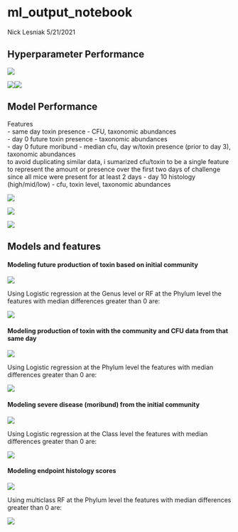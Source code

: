 ml\_output\_notebook
================
Nick Lesniak
5/21/2021

## Hyperparameter Performance

![](ml_analysis_notebook_files/figure-gfm/unnamed-chunk-1-1.png)<!-- -->

![](ml_analysis_notebook_files/figure-gfm/unnamed-chunk-2-1.png)<!-- -->![](ml_analysis_notebook_files/figure-gfm/unnamed-chunk-2-2.png)<!-- -->

## Model Performance

Features  
\- same day toxin presence - CFU, taxonomic abundances  
\- day 0 future toxin presence - taxonomic abundances  
\- day 0 future moribund - median cfu, day w/toxin presence (prior to
day 3), taxonomic abundances  
to avoid duplicating similar data, i sumarized cfu/toxin to be a single
feature to represent the amount or presence over the first two days of
challenge since all mice were present for at least 2 days - day 10
histology (high/mid/low) - cfu, toxin level, taxonomic abundances

![](ml_analysis_notebook_files/figure-gfm/unnamed-chunk-3-1.png)<!-- -->

![](ml_analysis_notebook_files/figure-gfm/unnamed-chunk-4-1.png)<!-- -->

![](ml_analysis_notebook_files/figure-gfm/unnamed-chunk-5-1.png)<!-- -->

## Models and features

#### Modeling future production of toxin based on initial community

![](ml_analysis_notebook_files/figure-gfm/unnamed-chunk-6-1.png)<!-- -->

Using Logistic regression at the Genus level or RF at the Phylum level
the features with median differences greater than 0 are:

![](ml_analysis_notebook_files/figure-gfm/unnamed-chunk-7-1.png)<!-- -->

#### Modeling production of toxin with the community and CFU data from that same day

![](ml_analysis_notebook_files/figure-gfm/unnamed-chunk-8-1.png)<!-- -->

Using Logistic regression at the Phylum level the features with median
differences greater than 0 are:

![](ml_analysis_notebook_files/figure-gfm/unnamed-chunk-9-1.png)<!-- -->

#### Modeling severe disease (moribund) from the initial community

![](ml_analysis_notebook_files/figure-gfm/unnamed-chunk-10-1.png)<!-- -->

Using Logistic regression at the Class level the features with median
differences greater than 0 are:

![](ml_analysis_notebook_files/figure-gfm/unnamed-chunk-11-1.png)<!-- -->

#### Modeling endpoint histology scores

![](ml_analysis_notebook_files/figure-gfm/unnamed-chunk-12-1.png)<!-- -->

Using multiclass RF at the Phylum level the features with median
differences greater than 0 are:

![](ml_analysis_notebook_files/figure-gfm/unnamed-chunk-13-1.png)<!-- -->
